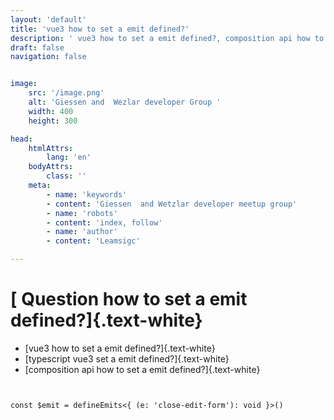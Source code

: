 ```yaml
---
layout: 'default'
title: 'vue3 how to set a emit defined?'
description: ' vue3 how to set a emit defined?, composition api how to set a emit defined?, typescript vue3  set a emit defined?'
draft: false
navigation: false


image:  
    src: '/image.png'  
    alt: 'Giessen and  Wezlar developer Group '  
    width: 400  
    height: 300

head:
    htmlAttrs:
        lang: 'en'
    bodyAttrs:
        class: ''
    meta:
        - name: 'keywords' 
        - content: 'Giessen  and Wetzlar developer meetup group'
        - name: 'robots'
        - content: 'index, follow'    
        - name: 'author'      
        - content: 'Leamsigc'

---
```


# [ Question how to set a emit defined?]{.text-white}
- [vue3 how to set a emit defined?]{.text-white}
- [typescript vue3  set a emit defined?]{.text-white}
- [composition api how to set a emit defined?]{.text-white}


<pre class='text-white py-5'>
<code>

const $emit = defineEmits<{ (e: 'close-edit-form'): void }>()

</code>
</pre>
